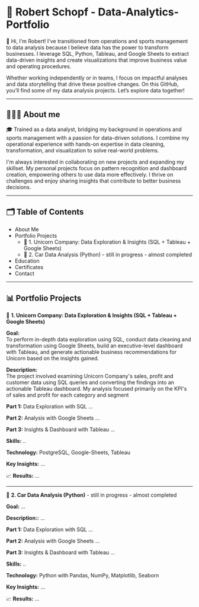 #  🧨 Robert Schopf - Data-Analytics-Portfolio

👋 Hi, I'm Robert! I've transitioned from operations and sports management to data analysis because I believe data has the power to transform businesses. I leverage SQL, Python, Tableau, and Google Sheets to extract data-driven insights and create visualizations that improve business value and operating procedures. 

Whether working independently or in teams, I focus on impactful analyses and data storytelling that drive these positive changes. On this GitHub, you’ll find some of my data analysis projects. Let’s explore data together!

---

## 👨🏻‍💻 About me

🎓 Trained as a data analyst, bridging my background in operations and sports management with a passion for data-driven solutions. I combine my operational experience with hands-on expertise in data cleaning, transformation, and visualization to solve real-world problems. 

I'm always interested in collaborating on new projects and expanding my skillset.  My personal projects focus on pattern recognition and dashboard creation, empowering others to use data more effectively. I thrive on challenges and enjoy sharing insights that contribute to better business decisions.

---

## 🗂️ Table of Contents
* About Me
* Portfolio Projects
  * 🦄 1. Unicorn Company: Data Exploration & Insights (SQL + Tableau + Google Sheets)
  * 🚗 2. Car Data Analysis (Python) - still in progress - almost completed
* Education
* Certificates
* Contact

---

## 📊 Portfolio Projects

🦄 **1. Unicorn Company: Data Exploration & Insights (SQL + Tableau + Google Sheets)**

**Goal:**  
To perform in-depth data exploration using SQL, conduct data cleaning and transformation using Google Sheets, build an executive-level dashboard with Tableau, and generate actionable business recommendations for Unicorn based on the insights gained.

**Description:**  
The project involved examining Unicorn Company's sales, profit and customer data using SQL queries and converting the findings into an actionable Tableau dashboard. My analysis focused primarily on the KPI's of sales and profit for each category and segment

**Part 1:** Data Exploration with SQL
...

**Part 2:** Analysis with Google Sheets
...

**Part 3:** Insights & Dashboard with Tableau
...

**Skills:**
..

**Technology:** 
PostgreSQL, Google-Sheets, Tableau

**Key Insights:**
...

📈 **Results:**
...

---

🚗 **2. Car Data Analysis (Python)** - still in progress - almost completed

**Goal:**
...

**Description::**
...

**Part 1:** Data Exploration with SQL
...

**Part 2:** Analysis with Google Sheets
...

**Part 3:** Insights & Dashboard with Tableau
...

**Skills:**
..

**Technology:** 
Python with Pandas, NumPy, Matplotlib, Seaborn

**Key Insights:**
...

📈 **Results:**
...
